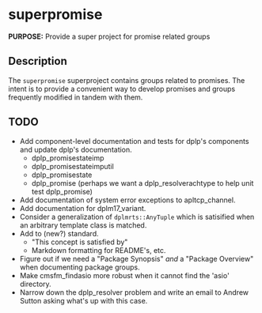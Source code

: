 # superpromise

**PURPOSE:** Provide a super project for promise related groups

## Description

The `superpromise` superproject contains groups related to promises. The intent
is to provide a convenient way to develop promises and groups frequently
modified in tandem with them.

## TODO

- Add component-level documentation and tests for dplp's components and update
  dplp's documentation.
  - dplp_promisestateimp
  - dplp_promisestateimputil
  - dplp_promisestate
  - dplp_promise (perhaps we want a dplp_resolverachtype to help unit test
    dplp_promise)
- Add documentation of system error exceptions to apltcp_channel.
- Add documentation for dplm17_variant.
- Consider a generalization of `dplmrts::AnyTuple` which is satisified when an
  arbitrary template class is matched.
- Add to (new?) standard.
  - "This concept is satisfied by"
  - Markdown formatting for README's, etc.
- Figure out if we need a "Package Synopsis" *and* a "Package Overview" when
  documenting package groups.
- Make cmsfm_findasio more robust when it cannot find the 'asio' directory.
- Narrow down the dplp_resolver problem and write an email to Andrew Sutton
  asking what's up with this case.
